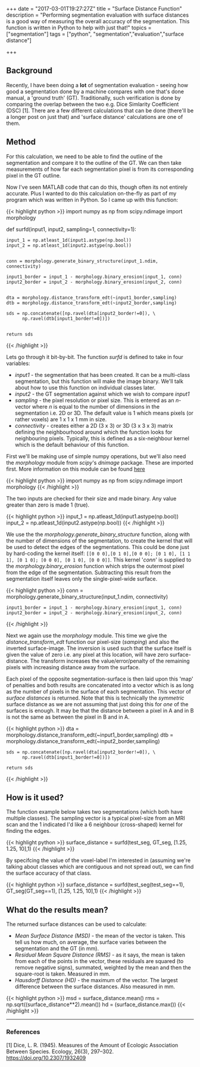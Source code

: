 +++
date = "2017-03-01T19:27:27Z"
title = "Surface Distance Function"
description = "Performing segmentation evaluation with surface distances is a good way of measuring the overall accuracy of the segmentation. This function is written in Python to help with just that!"
topics = ["segmentation"]
tags = ["python", "segmentation","evaluation","surface distance"]

+++

## Background
Recently, I have been doing a **lot** of segmentation evaluation - seeing how good a segmentation done by a machine compares with one that's done manual, a 'ground truth' (GT). Traditionally, such verification is done by comparing the overlap between the two e.g. Dice Simlarity Coefficient (DSC) [1]. There are a few different calculations that can be done (there'll be a longer post on just that) and 'surface distance' calculations are one of them.

## Method
For this calculation, we need to be able to find the outline of the segmentation and compare it to the outline of the GT. We can then take measurements of how far each segmentation pixel is from its corresponding pixel in the GT outline.

Now I've seen MATLAB code that can do this, though often its not entirely accurate. Plus I wanted to do this calculation on-the-fly as part of my program which was written in Python. So I came up with this function:

{{< highlight python >}}
import numpy as np
from scipy.ndimage import morphology

def surfd(input1, input2, sampling=1, connectivity=1):
    
    input_1 = np.atleast_1d(input1.astype(np.bool))
    input_2 = np.atleast_1d(input2.astype(np.bool))
    

    conn = morphology.generate_binary_structure(input_1.ndim, connectivity)

    input1_border = input_1 - morphology.binary_erosion(input_1, conn)
    input2_border = input_2 - morphology.binary_erosion(input_2, conn)

    
    dta = morphology.distance_transform_edt(~input1_border,sampling)
    dtb = morphology.distance_transform_edt(~input2_border,sampling)
    
    sds = np.concatenate([np.ravel(dta[input2_border!=0]), \
    	  np.ravel(dtb[input1_border!=0])])
       
    
    return sds
{{< /highlight >}}

Lets go through it bit-by-bit. The function _surfd_ is defined to take in four variables:

* _input1_ - the segmentation that has been created. It can be a multi-class segmentation, but this function will make the image binary. We'll talk about how to use this function on individual classes later.
* _input2_ - the GT segmentation against which we wish to compare _input1_
* _sampling_ - the pixel resolution or pixel size. This is entered as an _n_-vector where _n_ is equal to the number of dimensions in the segmentation i.e. 2D or 3D. The default value is 1 which means pixels (or rather voxels) are 1 x 1 x 1 mm in size.
* _connectivity_ - creates either a 2D (3 x 3) or 3D (3 x 3 x 3) matrix defining the neighbourhood around which the function looks for neighbouring pixels. Typically, this is defined as a six-neighbour kernel which is the default behaviour of this function.

First we'll be making use of simple numpy operations, but we'll also need the _morphology_ module from _scipy_'s _dnimage_ package. These are imported first. More information on this module can be found [here](https://docs.scipy.org/doc/scipy-0.18.1/reference/ndimage.html "Scipy _ndimage_ package")

{{< highlight python >}}
import numpy as np
from scipy.ndimage import morphology
{{< /highlight >}}

The two inputs are checked for their size and made binary. Any value greater than zero is made 1 (true).

{{< highlight python >}}
    input_1 = np.atleast_1d(input1.astype(np.bool))
    input_2 = np.atleast_1d(input2.astype(np.bool))
{{< /highlight >}}

We use the the _morphology.generate\_binary\_structure_ function, along with the number of dimensions of the segmentation, to create the kernel that will be used to detect the edges of the segmentations. This could be done just by hard-coding the kernel itself: `[[0 0 0],[0 1 0],[0 0 0]; [0 1 0], [1 1 1], [0 1 0]; [0 0 0], [0 1 0], [0 0 0]]`. This kernel '_conn_' is supplied to the _morphology.binary\_erosion_ function which strips the outermost pixel from the edge of the segmentation. Subtracting this result from the segmentation itself leaves only the single-pixel-wide surface.

{{< highlight python >}}
    conn = morphology.generate_binary_structure(input_1.ndim, connectivity)

    input1_border = input_1 - morphology.binary_erosion(input_1, conn)
    input2_border = input_2 - morphology.binary_erosion(input_2, conn)
{{< /highlight >}}

Next we again use the _morphology_ module. This time we give the _distance\_transform\_edt_ function our pixel-size (_samping_) and also the inverted surface-image. The inversion is used such that the surface itself is given the value of zero i.e. any pixel at this location, will have zero surface-distance. The transform increases the value/error/penalty of the remaining pixels with increasing distance away from the surface.

Each pixel of the opposite segmentation-surface is then laid upon this 'map' of penalties and both results are concatenated into a vector which is as long as the number of pixels in the surface of each segmentation. This vector of _surface distances_ is returned. Note that this is technically the _symmetric_ surface distance as we are not assuming that just doing this for _one_ of the surfaces is enough. It may be that the distance between a pixel in A and in B is not the same as between the pixel in B and in A.

{{< highlight python >}}
    dta = morphology.distance_transform_edt(~input1_border,sampling)
    dtb = morphology.distance_transform_edt(~input2_border,sampling)
    
    sds = np.concatenate([np.ravel(dta[input2_border!=0]), \
    	  np.ravel(dtb[input1_border!=0])])
        
    return sds
{{< /highlight >}}

## How is it used?
The function example below takes two segmentations (which both have multiple classes). The sampling vector is a typical pixel-size from an MRI scan and the 1 indicated I'd like a 6 neighbour (cross-shaped) kernel for finding the edges.

{{< highlight python >}}
    surface_distance = surfd(test_seg, GT_seg, [1.25, 1.25, 10],1)
{{< /highlight >}}

By specifcing the value of the voxel-label I'm interested in (assuming we're talking about classes which are contiguous and not spread out), we can find the surface accuracy of that class.

{{< highlight python >}}
    surface_distance = surfd(test_seg(test_seg==1), \
    		       GT_seg(GT_seg==1), [1.25, 1.25, 10],1)
{{< /highlight >}}

## What do the results mean?
The returned surface distances can be used to calculate:

* _Mean Surface Distance (MSD)_ - the mean of the vector is taken. This tell us how much, on average, the surface varies between the segmentation and the GT (in mm).
* _Residual Mean Square Distance (RMS)_ - as it says, the mean is taken from each of the points in the vector, these residuals are squared (to remove negative signs), summated, weighted by the mean and then the square-root is taken. Measured in mm.
* _Hausdorff Distance (HD)_ - the maximum of the vector. The largest difference between the surface distances. Also measured in mm.

{{< highlight python >}}
    msd = surface_distance.mean()
    rms = np.sqrt((surface_distance**2).mean())
    hd  = (surface_distance.max())
{{< /highlight >}}

---
### References

[1] 	Dice, L. R. (1945). Measures of the Amount of Ecologic Association Between Species. Ecology, 26(3), 297–302. https://doi.org/10.2307/1932409